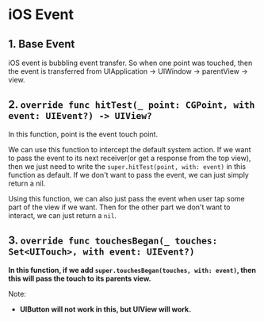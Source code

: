 # iOS Event

## 1. Base Event

iOS event is bubbling event transfer. So when one point was touched, then the event is transferred from UIApplication -> UIWindow -> parentView -> view.

## 2. `override func hitTest(_ point: CGPoint, with event: UIEvent?) -> UIView?`

In this function, point is the event touch point.

We can use this function to intercept the default system action. If we want to pass the event to its next receiver(or get a response from the top view), then we just need to write the `super.hitTest(point, with: event)` in this function as default. If we don't want to pass the event, we can just simply return a nil.

Using this function, we can also just pass the event when user tap some part of the view if we want. Then for the other part we don't want to interact, we can just return a `nil`.

## 3. `override func touchesBegan(_ touches: Set<UITouch>, with event: UIEvent?)`

**In this function, if we add `super.touchesBegan(touches, with: event)`, then this will pass the touch to its parents view.**

Note:

- **UIButton will not work in this, but UIView will work.**